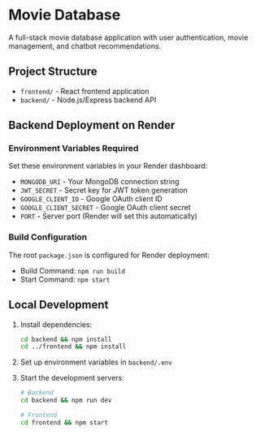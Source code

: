# Movie Database

A full-stack movie database application with user authentication, movie management, and chatbot recommendations.

## Project Structure

- `frontend/` - React frontend application
- `backend/` - Node.js/Express backend API

## Backend Deployment on Render

### Environment Variables Required

Set these environment variables in your Render dashboard:

- `MONGODB_URI` - Your MongoDB connection string
- `JWT_SECRET` - Secret key for JWT token generation
- `GOOGLE_CLIENT_ID` - Google OAuth client ID
- `GOOGLE_CLIENT_SECRET` - Google OAuth client secret
- `PORT` - Server port (Render will set this automatically)

### Build Configuration

The root `package.json` is configured for Render deployment:
- Build Command: `npm run build`
- Start Command: `npm start`

## Local Development

1. Install dependencies:
   ```bash
   cd backend && npm install
   cd ../frontend && npm install
   ```

2. Set up environment variables in `backend/.env`

3. Start the development servers:
   ```bash
   # Backend
   cd backend && npm run dev
   
   # Frontend
   cd frontend && npm start
   ``` 